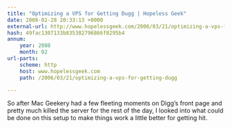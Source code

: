 ```yaml
---
title: "Optimizing a VPS for Getting Dugg | Hopeless Geek"
date: 2008-02-28 20:33:13 +0000
external-url: http://www.hopelessgeek.com/2006/03/21/optimizing-a-vps-for-getting-dugg
hash: 49fac1307133b835382796866f8295b4
annum:
    year: 2008
    month: 02
url-parts:
    scheme: http
    host: www.hopelessgeek.com
    path: /2006/03/21/optimizing-a-vps-for-getting-dugg

---
```


So after Mac Geekery had a few fleeting moments on Digg’s front page and pretty much killed the server for the rest of the day, I looked into what could be done on this setup to make things work a little better for getting hit.
